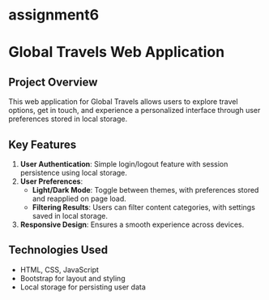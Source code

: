 # assignment6
# Global Travels Web Application

## Project Overview
This web application for Global Travels allows users to explore travel options, get in touch, and experience a personalized interface through user preferences stored in local storage.

## Key Features
1. **User Authentication**: Simple login/logout feature with session persistence using local storage.
2. **User Preferences**:
   - **Light/Dark Mode**: Toggle between themes, with preferences stored and reapplied on page load.
   - **Filtering Results**: Users can filter content categories, with settings saved in local storage.
3. **Responsive Design**: Ensures a smooth experience across devices.

## Technologies Used
- HTML, CSS, JavaScript
- Bootstrap for layout and styling
- Local storage for persisting user data
